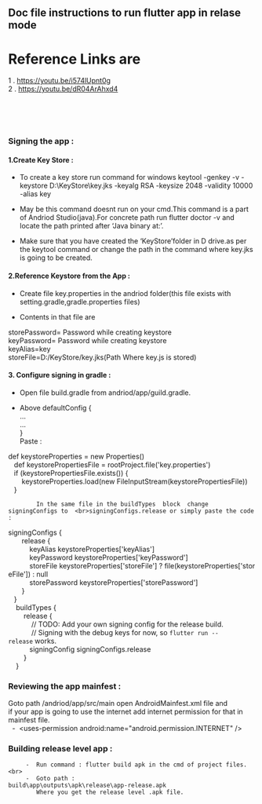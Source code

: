 ## Doc file instructions to run flutter app in relase mode


# Reference Links are

1 . https://youtu.be/i574lUpnt0g
<br>
2 . https://youtu.be/dR04ArAhxd4

<br><br><br>

### Signing the app :


#### 1.Create Key Store :

- To create a key store run command for windows
keytool -genkey -v -keystore D:\KeyStore\key.jks -keyalg RSA -keysize 2048 -validity 10000 -alias key

- May be this command doesnt run on your cmd.This command is a part of Andriod Studio(java).For concrete path run flutter doctor -v and locate the path printed after ‘Java binary at:’.

- Make sure that  you have created the ‘KeyStore’folder in D drive.as per the keytool command or change the path in the command where key.jks is going to be created.

 #### 2.Reference Keystore from the App :

-  Create file key.properties in the andriod folder(this file exists with setting.gradle,gradle.properties files)

-   Contents in that file are<br>

storePassword= Password while creating keystore<br>
keyPassword= Password while creating keystore<br>
keyAlias=key<br>
storeFile=D:/KeyStore/key.jks(Path Where key.js is stored)<br>



#### 3. Configure signing in gradle :
  
-  Open file build.gradle from andriod/app/guild.gradle.

-  Above  defaultConfig {	<br>
… <br>
…<br>
}<br>
                    Paste :

  
 def keystoreProperties = new Properties()<br>
   def keystorePropertiesFile = rootProject.file('key.properties')<br>
   if (keystorePropertiesFile.exists()) {<br>
       keystoreProperties.load(new FileInputStream(keystorePropertiesFile))<br>
   }<br>




 			In the same file in the buildTypes  block  change signingConfigs to  <br>signingConfigs.release or simply paste the code :











signingConfigs {<br>
       release {<br>
           keyAlias keystoreProperties['keyAlias']<br>
           keyPassword keystoreProperties['keyPassword']<br>
           storeFile keystoreProperties['storeFile'] ? file(keystoreProperties['storeFile']) : null<br>
           storePassword keystoreProperties['storePassword']<br>
       }<br>
   }<br>
    buildTypes {<br>
        release {<br>
            // TODO: Add your own signing config for the release build.<br>
            // Signing with the debug keys for now, so `flutter run --release` works.<br>
           signingConfig signingConfigs.release<br>
        }<br>
    }<br>



### Reviewing the app mainfest :

  Goto path /andriod/app/src/main open AndroidMainfest.xml file and <br>if your app is going to use the internet add internet permission for that in mainfest file.
<br>
  -  <uses-permission android:name="android.permission.INTERNET" />






### Building release level app :

         -  Run command : flutter build apk in the cmd of project files.<br>
         -  Goto path : 				 build\app\outputs\apk\release\app-release.apk
            Where you get the release level .apk file.




      
